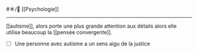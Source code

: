#☀️/🌱 [[Psychologie]]

---
[[autisme]], alors porte une plus grande attention aux détails alors elle utilise beaucoup la [[pensée convergente]]. 
- [ ] Une personne avec autisme a un sens aigu de la justice